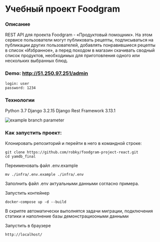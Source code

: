# Учебный проект Foodgram
### Описание
REST API для проекта Foodgram - «Продуктовый помощник». На этом сервисе пользователи могут публиковать рецепты, подписываться на публикации других пользователей, добавлять понравившиеся рецепты в список «Избранное», а перед походом в магазин скачивать сводный список продуктов, необходимых для приготовления одного или нескольких выбранных блюд.

### Demo: http://51.250.97.251/admin
```
login: user
password: 1234
```

### Технологии
Python 3.7
Django 3.2.15
Django Rest Framework 3.13.1

![example branch parameter](https://github.com/robky/foodgram-project-react/actions/workflows/foodgram.yml/badge.svg)

### Как запустить проект:

Клонировать репозиторий и перейти в него в командной строке:

```
git clone https://github.com/robky/foodgram-project-react.git
cd yamdb_final
```

Переименовать файл .env.example

```
mv ./infra/.env.example ./infra/.env
```

Заполнить файл .env актуальными данными согласно примера.

Запустить контейнер

```
docker-compose up -d --build
```

В скрипте автоматически выполнятся задачи миграции, подключения статики и наполнение базы демонстрациооными данными

Запустить в браузере

```
http://localhost/
```
